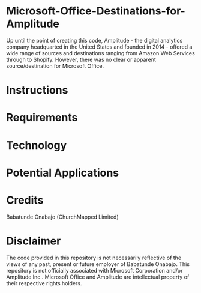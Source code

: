# Microsoft-Office-Destinations-for-Amplitude
Up until the point of creating this code, Amplitude - the digital analytics company headquarted in the United States and founded in 2014 - offered a wide range of sources and destinations ranging from Amazon Web Services through to Shopify. However, there was no clear or apparent source/destination for Microsoft Office.  

# Instructions

# Requirements

# Technology

# Potential Applications

# Credits
Babatunde Onabajo (ChurchMapped Limited)

# Disclaimer
The code provided in this repository is not necessarily reflective of the views of any past, present or future employer of Babatunde Onabajo. This repository is not officially associated with Microsoft Corporation and/or Amplitude Inc.. Microsoft Office and Amplitude are intellectual property of their respective rights holders. 
